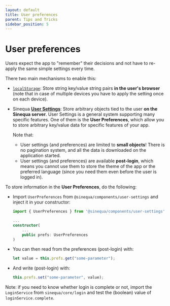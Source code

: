 ```yaml
---
layout: default
title: User preferences
parent: Tips and Tricks
sidebar_position: 5
---
```


# User preferences

Users expect the app to "remember" their decisions and not have to re-apply the same simple settings every time.

There two main mechanisms to enable this:

- [`localStorage`](https://developer.mozilla.org/en-US/docs/Web/API/Window/localStorage): Store string key/value string pairs **in the user's browser** (note that in case of multiple devices you have to apply the setting once on each device).
- Sinequa [**User Settings**](user-settings.md): Store arbitrary objects tied to the user **on the Sinequa server**. User Settings is a general system supporting many specific features. One of them is the **User Preferences**, which allow you to store arbitrary key/value data for specific features of your app.

    Note that:
  - User settings (and preferences) are limited to **small objects**! There is no pagination system, and all the data is downloaded on the application started.
  - User settings (and preferences) are available **post-login**, which means you cannot use them to store the theme of the app or the preferred language (since you need them even before the user is logged in).

To store information in the **User Preferences**, do the following:

- Import `UserPreferences` from `@sinequa/components/user-settings` and inject it in your constructor:

    ```ts
    import { UserPreferences } from '@sinequa/components/user-settings';

    ...
    constructor(
        ...
        public prefs: UserPreferences
    )
    ```

- You can then read from the preferences (post-login) with:

    ```ts
    let value = this.prefs.get("some-parameter");
    ```

- And write (post-login) with:

    ```ts
    this.prefs.set("some-parameter", value);
    ```

Note: if you need to know whether login is complete or not, import the `LoginService` from `sinequa/core/login` and test the (boolean) value of `loginService.complete`.
